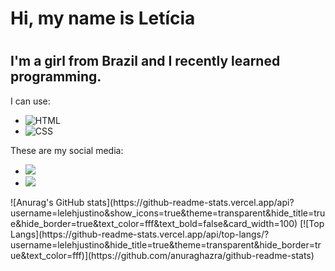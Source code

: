 <h1>Hi, my name is Letícia<h1/>
<h2>I'm a girl from Brazil and I recently learned programming.</h2>
<p>I can use:</p>
<ul>
  <li> <img src="https://img.shields.io/badge/HTML5-E34F26?style=for-the-badge&logo=html5&logoColor=white" alt="HTML"> </li>
  <li> <img src="https://img.shields.io/badge/CSS3-1572B6?style=for-the-badge&logo=css3&logoColor=white" alt="CSS"> </li>
</ul>
<p>These are my social media:</p>
<ul>
  <li> <a href="https://www.instagram.com/"><img src="https://img.shields.io/badge/Instagram-E4405F?style=for-the-badge&logo=instagram&logoColor=white"> <a/></li>
  <li> <a href="https://br.linkedin.com/"><img src="https://img.shields.io/badge/LinkedIn-0077B5?style=for-the-badge&logo=linkedin&logoColor=white"> <a/></li>
</ul>
<div>
![Anurag's GitHub stats](https://github-readme-stats.vercel.app/api?username=lelehjustino&show_icons=true&theme=transparent&hide_title=true&hide_border=true&text_color=fff&text_bold=false&amp;card_width=100)
[![Top Langs](https://github-readme-stats.vercel.app/api/top-langs/?username=lelehjustino&hide_title=true&theme=transparent&hide_border=true&text_color=fff)](https://github.com/anuraghazra/github-readme-stats)
</div>
